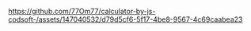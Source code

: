

https://github.com/77Om77/calculator-by-js-codsoft-/assets/147040532/d79d5cf6-5f17-4be8-9567-4c69caabea23


